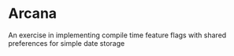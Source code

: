 # Arcana

An exercise in implementing compile time feature flags with shared preferences for simple date storage